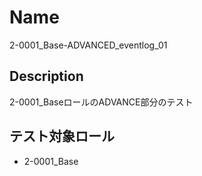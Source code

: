Name
====
2-0001_Base-ADVANCED_eventlog_01

## Description

2-0001_BaseロールのADVANCE部分のテスト

## テスト対象ロール
- 2-0001_Base

